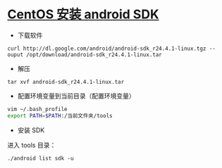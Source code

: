 # [CentOS 安装 android SDK](http://blog.csdn.net/CheNorton/article/details/50345039)

- 下载软件

`curl http://dl.google.com/android/android-sdk_r24.4.1-linux.tgz --ouput /opt/download/android-sdk_r24.4.1-linux.tar
`

- 解压

`tar xvf android-sdk_r24.4.1-linux.tar`

- 配置环境变量到当前目录（配置环境变量）

``` sh
vim ~/.bash_profile
export PATH=$PATH:/当前文件夹/tools
```

- 安装 SDK

进入 tools 目录：

`./android list sdk -u`
